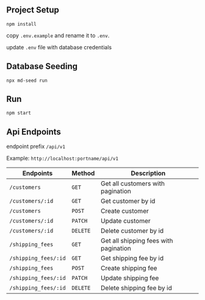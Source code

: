 ## Project Setup

```shell
npm install
```
copy `.env.example` and rename it to `.env`.

update `.env` file with database credentials

## Database Seeding 

```shell
npx md-seed run
```

## Run 

```shell
npm start 
```

## Api Endpoints

endpoint prefix `/api/v1`

Example: `http://localhost:portname/api/v1`

Endpoints              | Method  | Description
-----------------------|-------- |--------------------------------------------------------------------------
`/customers`           | `GET`   | Get all customers with pagination
`/customers/:id`       | `GET`   | Get customer by id
`/customers`           | `POST`  | Create customer
`/customers/:id`       | `PATCH` | Update customer
`/customers/:id`       | `DELETE`| Delete customer by id
`/shipping_fees`       | `GET`   | Get all shipping fees with pagination
`/shipping_fees/:id`   | `GET`   | Get shipping fee by id
`/shipping_fees`       | `POST`  | Create shipping fee
`/shipping_fees/:id`   | `PATCH` | Update shipping fee
`/shipping_fees/:id`   | `DELETE`| Delete shipping fee by id

